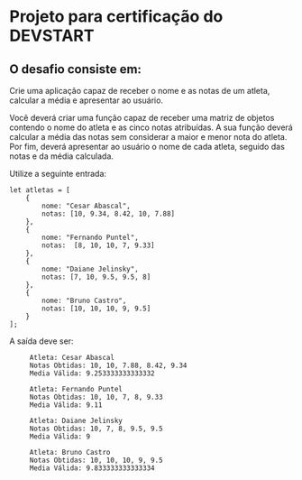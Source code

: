 <h1>Projeto para certificação do DEVSTART</h2>
<h2>O desafio consiste em:</h2>

<p>
    Crie uma aplicação capaz de receber o nome e as notas de um atleta, calcular a média e apresentar ao usuário.
</p>
<p>
    Você deverá criar uma função capaz de receber uma matriz de objetos contendo o nome do atleta e as cinco notas atribuídas. A sua função deverá calcular a média das notas sem considerar a maior e menor nota do atleta. Por fim, deverá apresentar ao usuário o nome de cada atleta, seguido das notas e da média calculada.
</p>
<p>
    Utilize a seguinte entrada:
</p>

    let atletas = [
        {
            nome: "Cesar Abascal",
            notas: [10, 9.34, 8.42, 10, 7.88]
        },
        {
            nome: "Fernando Puntel",
            notas:  [8, 10, 10, 7, 9.33]
        },
        {
            nome: "Daiane Jelinsky",
            notas: [7, 10, 9.5, 9.5, 8]
        },
        {
            nome: "Bruno Castro",
            notas: [10, 10, 10, 9, 9.5]
        }
    ];

<p>
    A saída deve ser:
</p>

         Atleta: Cesar Abascal
         Notas Obtidas: 10, 10, 7.88, 8.42, 9.34
         Media Válida: 9.253333333333332

         Atleta: Fernando Puntel
         Notas Obtidas: 10, 10, 7, 8, 9.33
         Media Válida: 9.11

         Atleta: Daiane Jelinsky
         Notas Obtidas: 10, 7, 8, 9.5, 9.5
         Media Válida: 9

         Atleta: Bruno Castro
         Notas Obtidas: 10, 10, 10, 9, 9.5
         Media Válida: 9.833333333333334
